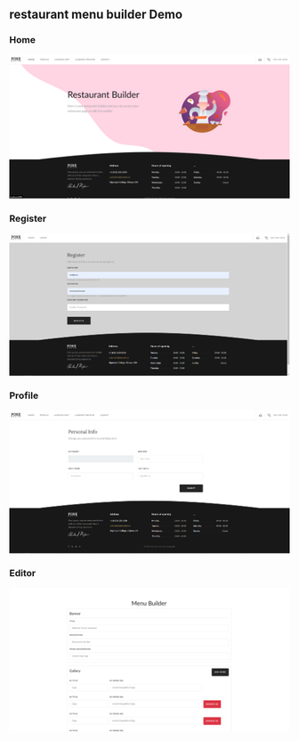 ## restaurant menu builder Demo

### Home
![Home](screenshot/Home.png)
### Register
![Register](screenshot/Register.png)
### Profile
![Profile](screenshot/Profile.png)
### Editor
![Editor](screenshot/Editor.png)